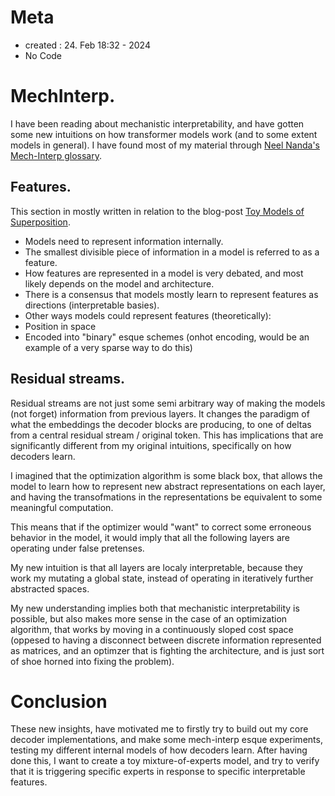 # Meta
- created : 24. Feb 18:32 - 2024
- No Code
# MechInterp.
I have been reading about mechanistic interpretability, and have gotten some new intuitions on how transformer models work (and to some extent models in general).
I have found most of my material through [Neel Nanda's Mech-Interp glossary](https://www.neelnanda.io/mechanistic-interpretability/glossary).

## Features.
This section in mostly written in relation to the blog-post [Toy Models of Superposition](https://transformer-circuits.pub/2022/toy_model/index.html#motivation).

- Models need to represent information internally.
- The smallest divisible piece of information in a model is referred to as a feature.
- How features are represented in a model is very debated, and most likely depends on the model and architecture.
- There is a consensus that models mostly learn to represent features as directions (interpretable basies).
- Other ways models could represent features (theoretically):
- Position in space
- Encoded into "binary" esque schemes (onhot encoding, would be an example of a very sparse way to do this)

## Residual streams.
Residual streams are not just some semi arbitrary way of making the models (not forget) information from previous layers.
It changes the paradigm of what the embeddings the decoder blocks are producing, to one of deltas from a central residual stream / original token.
This has implications that are significantly different from my original intuitions, specifically on how decoders learn.

I imagined that the optimization algorithm is some black box, that allows the model to learn how to represent new abstract representations on each layer, and having the transofmations in the representations be equivalent to some meaningful computation.

This means that if the optimizer would "want" to correct some erroneous behavior in the model, it would imply that all the following layers are operating under false pretenses.

My new intuition is that all layers are localy interpretable, because they work my mutating a global state, instead of operating in iteratively further abstracted spaces.

My new understanding implies both that mechanistic interpretability is possible, but also makes more sense in the case of an optimization algorithm, that works by moving in a continuously sloped cost space
(oppesed to having a disconnect between discrete information represented as matrices, and an optimzer that is fighting the architecture, and is just sort of shoe horned into fixing the problem).

# Conclusion
These new insights, have motivated me to firstly try to build out my core decoder implementations,
and make some mech-interp esque experiments, testing my different internal models of how decoders learn.
After having done this, I want to create a toy mixture-of-experts model, and try to verify that it is triggering specific experts in response to specific interpretable features.

